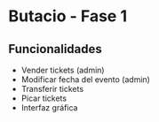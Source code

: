 # Butacio - Fase 1

## Funcionalidades
* Vender tickets (admin)
* Modificar fecha del evento (admin)
* Transferir tickets
* Picar tickets
* Interfaz gráfica
